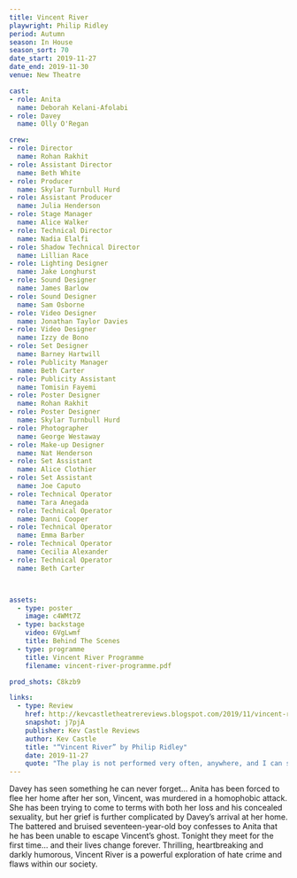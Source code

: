 ```yaml
---
title: Vincent River
playwright: Philip Ridley
period: Autumn
season: In House
season_sort: 70
date_start: 2019-11-27
date_end: 2019-11-30
venue: New Theatre

cast:
- role: Anita
  name: Deborah Kelani-Afolabi 
- role: Davey
  name: Olly O'Regan

crew: 
- role: Director
  name: Rohan Rakhit
- role: Assistant Director 
  name: Beth White
- role: Producer
  name: Skylar Turnbull Hurd
- role: Assistant Producer
  name: Julia Henderson
- role: Stage Manager 
  name: Alice Walker
- role: Technical Director 
  name: Nadia Elalfi
- role: Shadow Technical Director
  name: Lillian Race
- role: Lighting Designer 
  name: Jake Longhurst
- role: Sound Designer 
  name: James Barlow
- role: Sound Designer
  name: Sam Osborne
- role: Video Designer
  name: Jonathan Taylor Davies
- role: Video Designer
  name: Izzy de Bono
- role: Set Designer 
  name: Barney Hartwill
- role: Publicity Manager
  name: Beth Carter
- role: Publicity Assistant
  name: Tomisin Fayemi
- role: Poster Designer 
  name: Rohan Rakhit
- role: Poster Designer 
  name: Skylar Turnbull Hurd
- role: Photographer
  name: George Westaway
- role: Make-up Designer
  name: Nat Henderson
- role: Set Assistant
  name: Alice Clothier
- role: Set Assistant
  name: Joe Caputo
- role: Technical Operator 
  name: Tara Anegada
- role: Technical Operator
  name: Danni Cooper
- role: Technical Operator
  name: Emma Barber
- role: Technical Operator
  name: Cecilia Alexander
- role: Technical Operator
  name: Beth Carter



assets:
  - type: poster
    image: c4WMt7Z
  - type: backstage
    video: 6VgLwmf
    title: Behind The Scenes
  - type: programme
    title: Vincent River Programme
    filename: vincent-river-programme.pdf

prod_shots: C8kzb9

links:
  - type: Review
    href: http://kevcastletheatrereviews.blogspot.com/2019/11/vincent-river-by-philip-ridley.html
    snapshot: j7pjA
    publisher: Kev Castle Reviews
    author: Kev Castle 
    title: "“Vincent River” by Philip Ridley"
    date: 2019-11-27
    quote: "The play is not performed very often, anywhere, and I can see why because of the gritty, hard hitting story and the immense emotional involvement that is needed. It takes a special team of production folk and actors to deliver such an amazing and special, as well as emotionally draining piece of theatre. When it is done as well as this team have done it though, it isn't one that should be missed."
---
```


Davey has seen something he can never forget... Anita has been forced to flee her home after her son, Vincent, was murdered in a homophobic attack. She has been trying to come to terms with both her loss and his concealed sexuality, but her grief is further complicated by Davey’s arrival at her home. The battered and bruised seventeen-year-old boy confesses to Anita that he has been unable to escape Vincent’s ghost. Tonight they meet for the first time... and their lives change forever.
Thrilling, heartbreaking and darkly humorous, Vincent River is a powerful exploration of hate crime and flaws within our society.
